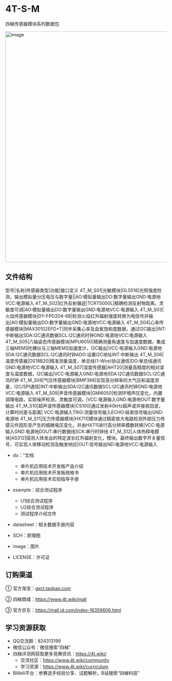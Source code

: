 # 4T-S-M
四梯传感器模块系列数据包

<img width="735" height="720" alt="image" src="https://github.com/user-attachments/assets/8cef82e1-c940-43a3-98b3-099669029160" />

## 文件结构
型号|名称|传感器类型|功能|接口定义
4T_M_S01|光敏模块|GL5516|光照强度检测，输出模拟量分压电压与数字量||AO:模拟量输出DO:数字量输出GND:电源地VCC:电源输入
4T_M_S02|红外反射循迹|TCRT5000L|精确检测反射物距离，灵敏度可调|AO:模拟量输出DO:数字量输出GND:电源地VCC:电源输入
4T_M_S03|火焰传感器模块|DY-FPD204-6B|检测火焰红外辐射强度转换为电信号并输出|AO:模拟量输出DO:数字量输出GND:电源地VCC:电源输入
4T_M_S04|心率传感器模块|MAX30102EFD+T|同步采集心率及血氧饱和度数据，通过I2C输出|INT:中断输出SDA:I2C通讯数据SCL:I2C通讯时钟GND:电源地VCC:电源输入
4T_M_S05|六轴姿态传感器模块|MPU6050|精确测量角速度与加速度数据，集成三轴MEMS陀螺仪与三轴MEMS加速度计，I2C输出|VCC:电源输入GND:电源地SDA:I2C通讯数据SCL:I2C通讯时钟ADO:设置I2C地址INT:中断输出
4T_M_S06|温度传感器|DS18B20|精准测量温度，单总线(1-Wire)协议通信|DO:单总线通讯GND:电源地VCC:电源输入
4T_M_S07|湿度传感器|AHT20|测量高精度的相对湿度与温度数据，I2C输出|VCC:电源输入GND:电源地SDA:I2C通讯数据SCL:I2C通讯时钟
4T_M_S08|气压传感器模块|BMP388|实现高分辨率的大气压和温度测量，I2C/SPI通信|INT:中断输出SDA:I2C通讯数据SCL:I2C通讯时钟GND:电源地VCC:电源输入
4T_M_S09|声音传感器模块|GMI6050|检测环境声压变化，内置调理电路，实现噪声检测，灵敏度可调。|VCC:电源输入GND:电源地OUT:数字量输出
4T_M_S10|超声波传感器模块|CS100|通过发射40kHz超声波并接收回波，计算时间差与距离|	VCC:电源输入TRIG:测量信号输入ECHO:结束信号输出GND:电源地
4T_M_S11|压力传感器模块|HX711|模块通过精密放大电路检测外部压力传感元件因形变产生的细微电压变化，并由HX711进行高分辨率模数转换|VCC:电源输入GND:电源地DOUT:串行数据线SCK:串行时钟线
4T_M_S12|人体热释电模块|AS312|探测人体发出的特定波长红外辐射变化，模块。最终输出数字开关量信号，可实现人体移动检测及触发响应|OUT:信号输出ND:电源地VCC:电源输入
- do：”文档
  - 单片机应用技术开发板产品介绍
  - 单片机应用技术开发板规格书 
  - 单片机应用技术实验指导手册
- example：综合测试程序
  - U1综合测试程序
  - U2综合测试程序
  - 测试程序介绍文件
- datasheet：相关数据手册内容
  
- SCH：原理图

- image：图片
  
- LICENSE：许可证
  

## 订购渠道

① 官方淘宝：[gxct.taobao.com]()

② 四梯商城：https://www.4t.wiki/mall

③ 官方京东：https://mall.jd.com/index-16359606.html

## 学习资源获取

- QQ交流群：824313199
- 微信公众号：微信搜索“四梯”
- 四梯评测网获取更多竞赛资讯：https://4t.wiki/
  - 交流社区：https://www.4t.wiki/community
  - 学习资源：https://www.4t.wiki/curriculum
- Bilibili平台：参赛选手经验分享、试题解析，B站搜索“四梯科技”
